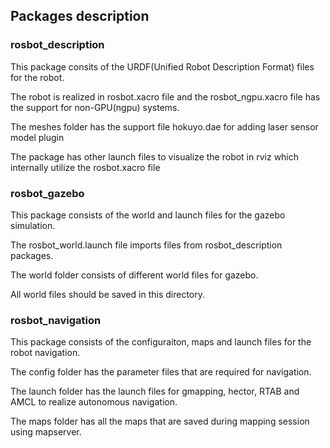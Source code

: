 ## Packages description 

### rosbot_description

This package consits of the URDF(Unified Robot Description Format) files for the robot.

The robot is realized in rosbot.xacro file and the rosbot_ngpu.xacro file has the support for non-GPU(ngpu) systems.

The meshes folder has the support file hokuyo.dae for adding laser sensor model plugin

The package has other launch files to visualize the robot in rviz which internally utilize the rosbot.xacro file

### rosbot_gazebo	

This package consists of the world and launch files for the gazebo simulation.

The rosbot_world.launch file imports files from rosbot_description packages.

The world folder consists of different world files for gazebo.

All world files should be saved in this directory.

### rosbot_navigation

This package consists of the configuraiton, maps and launch files for the robot navigation.

The config folder has the parameter files that are required for navigation.

The launch folder has the launch files for gmapping, hector, RTAB and AMCL to realize autonomous navigation.

The maps folder has all the maps that are saved during mapping session using mapserver.
